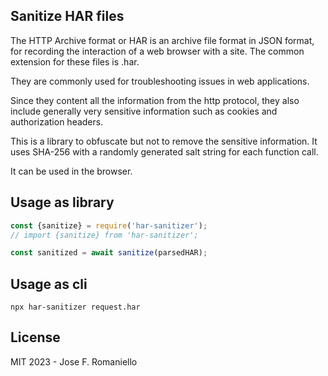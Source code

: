 ## Sanitize HAR files

The HTTP Archive format or HAR is an archive file format in JSON format, for recording the interaction of a web browser with a site. The common extension for these files is .har.

They are commonly used for troubleshooting issues in web applications.

Since they content all the information from the http protocol, they also include generally very sensitive information such as cookies and authorization headers.

This is a library to obfuscate but not to remove the sensitive information. It uses SHA-256 with a randomly generated salt string for each function call.

It can be used in the browser.

## Usage as library

```js
const {sanitize} = require('har-sanitizer');
// import {sanitize} from 'har-sanitizer';

const sanitized = await sanitize(parsedHAR);
```

## Usage as cli

```
npx har-sanitizer request.har
```

## License

MIT 2023 - Jose F. Romaniello
